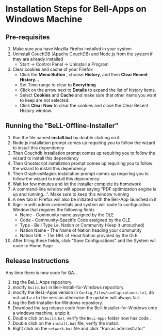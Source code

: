 # Installation Steps for Bell-Apps on Windows Machine
## Pre-requisites
1. Make sure you have Mozilla Firefox installed in your system
2. Uninstall CouchDB (Apache CouchDB) and Node.js from the system if they are already installed
	- Start &rarr; Control Panel &rarr; Uninstall a Program
3. Clear cookies and cache of your Firefox
	- Click the **Menu Button** , choose **History**, and then **Clear Recent History...**
	- Set Time range to clear to **Everything**
	- Click on the arrow next to **Details** to expand the list of history items.
	- Select **Cookies** and **Cache** and make sure that other items you want to keep are not selected.
	- Click **Clear Now** to clear the cookies and close the Clear Recent History window.

## Running the "BeLL-Offline-Installer"
1. Run the file named **install.bat** by double clicking on it
2. Node.js installation prompt comes up requiring you to follow the wizard to install this dependency
3. Then Couchdb installation prompt comes up requiring you to follow the wizard to install this dependency
4. Then Ghostscript installation prompt comes up requiring you to follow the wizard to install this dependency
5. Then GraphicsMagick installation prompt comes up requiring you to follow the wizard to install this dependency
6. Wait for few minutes and let the installer complete its homework
7. A command-line window will appear saying "PDF optimization engine is up and running...". Make sure to keep this window running 
8. A new tab in Firefox will also be initiated with the Bell-App launched in it
9. Sign-in with admin credentials and system will route to configuration Window that requires the following fields
	- Name - Community name assigned by the OLE
	- Code - Community-Specific Code assigned by the OLE
	- Type - Bell Type i.e. Nation or Community (Keep it untouched)
	- Nation Name - The Name of Nation heading your community
	- Nation URL - The URL of Head Nation provided by the OLE
10. After filling these fields, click "Save Configurations" and the System will route to Home Page


## Release Instructions 
Any time there is new code for QA...
  
1. tag the BeLL-Apps repository.
2. modify `build.bat` in Bell-Install-for-Windows repository.
3. modify the BeLL-Apps version in `Config_Files/configurations.txt`, do not add a `v` to the version otherwise the updater will always fail.
4. tag the Bell-Installer-for-Windows repository. 
5. Download the tag release code from the Bell-Installer-for-Windows onto a windows machine, unzip it.
6. Double click on `build.bat`, verify the `BeLL-Apps` folder now has code  .
7. Double click on the `install.bat` file, verify the install.
8. Right click on the `network.bat` file and click "Run as administrator"
